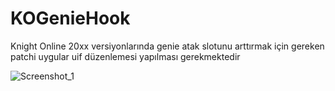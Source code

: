 # KOGenieHook

Knight Online 20xx versiyonlarında genie atak slotunu arttırmak için gereken patchi uygular uif düzenlemesi yapılması gerekmektedir

![Screenshot_1](https://user-images.githubusercontent.com/53427136/171205969-b472dff2-6bd0-4a4e-bd53-decac4dba197.png)
